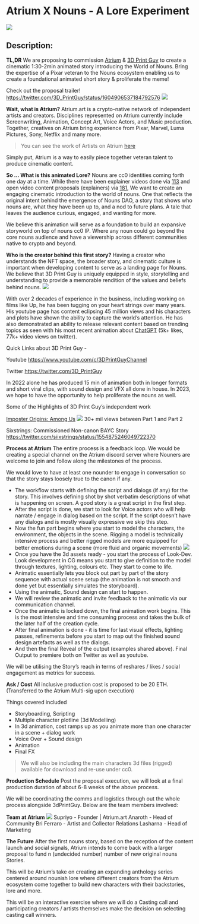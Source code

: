 
# Atrium X Nouns - A Lore Experiment
![](https://i.imgur.com/ZQDdQuJ.jpg)

## Description:
**TL,DR**
We are proposing to commission [Atrium](https://atrium.art/) & [3D Print Guy](https://twitter.com/3d_printguy) to create a cinematic 1:30-2min animated story introducing the World of Nouns. Bring the expertise of a Pixar veteran to the Nouns ecosystem enabling us to create a foundational animated short story & proliferate the meme!


Check out the proposal trailer!
https://twitter.com/3D_PrintGuy/status/1604906537184792576
![](https://i.imgur.com/V58xsIR.jpg)

**Wait, what is Atrium?**
Atrium.art is a crypto-native network of independent artists and creators. Disciplines represented on Atrium currently include Screenwriting, Animation, Concept Art, Voice Actors, and Music production. Together, creatives on Atrium bring experience from Pixar, Marvel, Luma Pictures, Sony, Netflix and many more.

> You can see the work of Artists on Atrium [here](https://atrium.art/)

Simply put, Atrium is a way to easily piece together veteran talent to produce cinematic content.

**So … What is this animated Lore?**
Nouns are cc0 identities coming forth one day at a time. While there have been explainer videos done via [113](https://nouns.wtf/vote/113) and open video content proposals (explainers) via [181](https://nouns.wtf/vote/181), We want to create an engaging cinematic introduction to the world of nouns. One that reflects the original intent behind the emergence of Nouns DAO, a story that shows who nouns are, what they have been up to, and a nod to future plans. A tale that leaves the audience curious, engaged, and wanting for more.

We believe this animation will serve as a foundation to build an expansive storyworld on top of nouns cc0 IP. Where any noun could go beyond the core nouns audience and have a viewership across different communities native to crypto and beyond.

**Who is the creator behind this first story?**
Having a creator who understands the NFT space, the broader story, and cinematic culture is important when developing content to serve as a landing page for Nouns. We believe that 3D Print Guy is uniquely equipped in style, storytelling and understanding to provide a memorable rendition of the values and beliefs behind nouns.
![](https://i.imgur.com/rmzvlQT.jpg)

With over 2 decades of experience in the business, including working on films like Up, he has been tugging on your heart strings over many years. His youtube page has content eclipsing 45 million views and his characters and plots have shown the ability to capture the world’s attention. He has also demonstrated an ability to release relevant content based on trending topics as seen with his most recent animation about [ChatGPT](https://twitter.com/3D_PrintGuy/status/1600116597711990784) (5k+ likes, 77k+ video views on twitter).

Quick Links about 3D Print Guy -

Youtube https://www.youtube.com/c/3DPrintGuyChannel 

Twitter https://twitter.com/3D_PrintGuy

In 2022 alone he has produced 15 min of animation both in longer formats and short viral clips, with sound design and VFX all done in house. In 2023, we hope to have the opportunity to help proliferate the nouns as well.

Some of the Highlights of 3D Print Guy’s independent work

[Imposter Origins: Among Us](https://www.youtube.com/watch?v=xpCrmbP-Dfs&ab_channel=3DPrintGuy)
![](https://europe1.discourse-cdn.com/standard21/uploads/nouns/optimized/2X/e/eea1fe1b1a05d83b75e4260ea6e9a44c654ae275_2_1264x514.jpeg)
30+ mil views between Part 1 and Part 2

Sixstrings: Commissioned Non-canon BAYC Story
https://twitter.com/siixstrings/status/1554875246049722370

**Process at Atrium**
The entire process is a feedback loop. We would be creating a special channel on the Atrium discord server where Nouners are welcome to join and follow along the milestones of the process.

We would love to have at least one nounder to engage in conversation so that the story stays loosely true to the canon if any.

* The workflow starts with defining the script and dialogs (if any) for the story. This involves defining shot by shot verbatim descriptions of what is happening on screen. A good story is a great script in the first step.
* After the script is done, we start to look for Voice actors who will help narrate / engage in dialog based on the script. If the script doesn’t have any dialogs and is mostly visually expressive we skip this step.
* Now the fun part begins where you start to model the characters, the environment, the objects in the scene. Rigging a model is technically intensive process and better rigged models are more equipped for better emotions during a scene (more fluid and organic movements)
![](https://europe1.discourse-cdn.com/standard21/uploads/nouns/optimized/2X/e/e4408f0a1790f89fa248ea6aa9d233881580b665_2_522x518.jpeg)
* Once you have the 3d assets ready - you start the process of Look-Dev. Look development in CG means you start to give definition to the model through textures, lighting, colours etc. They start to come to life.
* Animatic essentially lets you block out part by part of the story sequence with actual scene setup (the animation is not smooth and done yet but essentially simulates the storyboard).
* Using the animatic, Sound design can start to happen.
* We will review the animatic and invite feedback to the animatic via our communication channel.
* Once the animatic is locked down, the final animation work begins. This is the most intensive and time consuming process and takes the bulk of the later half of the creation cycle.
* After final animation is done - it is time for last visual effects, lighting passes, refinements before you start to map out the finished sound design artefacts as well as the dialogs.
* And then the final Reveal of the output (examples shared above). Final Output to premiere both on Twitter as well as youtube.

We will be utilising the Story’s reach in terms of reshares / likes / social engagement as metrics for success.

**Ask / Cost**
All inclusive production cost is proposed to be 20 ETH. (Transferred to the Atrium Multi-sig upon execution)

Things covered included

* Storyboarding, Scripting
* Multiple character plotline (3d Modelling)
* In 3d animation, cost ramps up as you animate more than one character in a scene + dialog work
* Voice Over + Sound design
* Animation
* Final FX

> We will also be including the main characters 3d files (rigged) available for download and re-use under cc0.


**Production Schedule**
Post the proposal execution, we will look at a final production duration of about 6-8 weeks of the above process.


We will be coordinating the comms and logistics through out the whole process alongside 3dPrintGuy. Below are the team members involved:

**Team at Atrium**
![](https://europe1.discourse-cdn.com/standard21/uploads/nouns/optimized/2X/9/9687218ba0fd098bac4f63262303f4372d6943b2_2_1380x506.jpeg)
Supriyo - Founder | Atrium.art
Anaroth - Head of Community
Bri Ferraro - Artist and Collector Relations
Lasharna - Head of Marketing

**The Future**
After the first nouns story, based on the reception of the content launch and social signals, Atrium intends to come back with a larger proposal to fund n (undecided number) number of new original nouns Stories.

This will be Atrium’s take on creating an expanding anthology series centered around nounish lore where different creators from the Atrium ecosystem come together to build new characters with their backstories, lore and more.

This will be an interactive exercise where we will do a Casting call and participating creators / artists themselves make the decision on selecting casting call winners.
